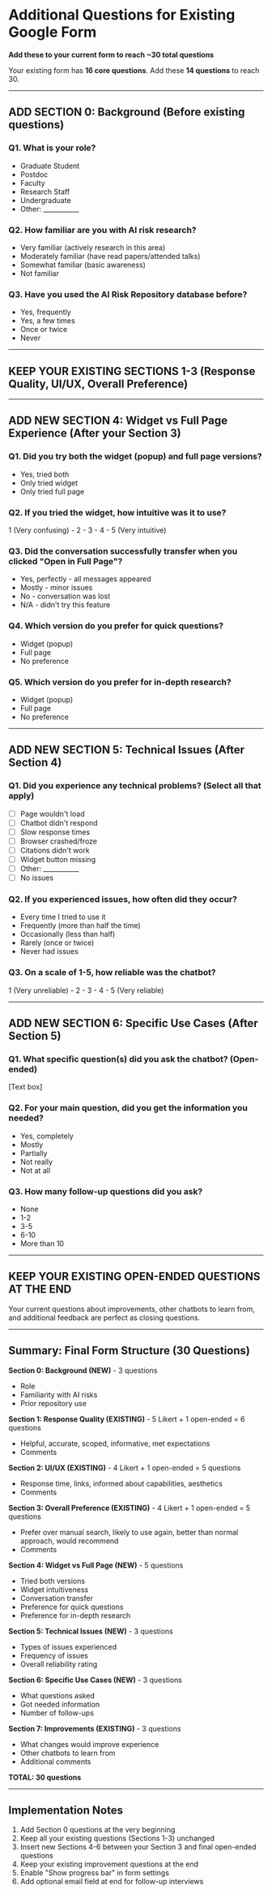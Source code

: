 # Additional Questions for Existing Google Form
**Add these to your current form to reach ~30 total questions**

Your existing form has **16 core questions**. Add these **14 questions** to reach 30.

---

## ADD SECTION 0: Background (Before existing questions)

### Q1. What is your role?
- Graduate Student
- Postdoc
- Faculty
- Research Staff
- Undergraduate
- Other: ___________

### Q2. How familiar are you with AI risk research?
- Very familiar (actively research in this area)
- Moderately familiar (have read papers/attended talks)
- Somewhat familiar (basic awareness)
- Not familiar

### Q3. Have you used the AI Risk Repository database before?
- Yes, frequently
- Yes, a few times
- Once or twice
- Never

---

## KEEP YOUR EXISTING SECTIONS 1-3 (Response Quality, UI/UX, Overall Preference)

---

## ADD NEW SECTION 4: Widget vs Full Page Experience (After your Section 3)

### Q1. Did you try both the widget (popup) and full page versions?
- Yes, tried both
- Only tried widget
- Only tried full page

### Q2. If you tried the widget, how intuitive was it to use?
1 (Very confusing) - 2 - 3 - 4 - 5 (Very intuitive)

### Q3. Did the conversation successfully transfer when you clicked "Open in Full Page"?
- Yes, perfectly - all messages appeared
- Mostly - minor issues
- No - conversation was lost
- N/A - didn't try this feature

### Q4. Which version do you prefer for quick questions?
- Widget (popup)
- Full page
- No preference

### Q5. Which version do you prefer for in-depth research?
- Widget (popup)
- Full page
- No preference

---

## ADD NEW SECTION 5: Technical Issues (After Section 4)

### Q1. Did you experience any technical problems? (Select all that apply)
- [ ] Page wouldn't load
- [ ] Chatbot didn't respond
- [ ] Slow response times
- [ ] Browser crashed/froze
- [ ] Citations didn't work
- [ ] Widget button missing
- [ ] Other: ___________
- [ ] No issues

### Q2. If you experienced issues, how often did they occur?
- Every time I tried to use it
- Frequently (more than half the time)
- Occasionally (less than half)
- Rarely (once or twice)
- Never had issues

### Q3. On a scale of 1-5, how reliable was the chatbot?
1 (Very unreliable) - 2 - 3 - 4 - 5 (Very reliable)

---

## ADD NEW SECTION 6: Specific Use Cases (After Section 5)

### Q1. What specific question(s) did you ask the chatbot? (Open-ended)
[Text box]

### Q2. For your main question, did you get the information you needed?
- Yes, completely
- Mostly
- Partially
- Not really
- Not at all

### Q3. How many follow-up questions did you ask?
- None
- 1-2
- 3-5
- 6-10
- More than 10

---

## KEEP YOUR EXISTING OPEN-ENDED QUESTIONS AT THE END

Your current questions about improvements, other chatbots to learn from, and additional feedback are perfect as closing questions.

---

## Summary: Final Form Structure (30 Questions)

**Section 0: Background (NEW)** - 3 questions
- Role
- Familiarity with AI risks
- Prior repository use

**Section 1: Response Quality (EXISTING)** - 5 Likert + 1 open-ended = 6 questions
- Helpful, accurate, scoped, informative, met expectations
- Comments

**Section 2: UI/UX (EXISTING)** - 4 Likert + 1 open-ended = 5 questions
- Response time, links, informed about capabilities, aesthetics
- Comments

**Section 3: Overall Preference (EXISTING)** - 4 Likert + 1 open-ended = 5 questions
- Prefer over manual search, likely to use again, better than normal approach, would recommend
- Comments

**Section 4: Widget vs Full Page (NEW)** - 5 questions
- Tried both versions
- Widget intuitiveness
- Conversation transfer
- Preference for quick questions
- Preference for in-depth research

**Section 5: Technical Issues (NEW)** - 3 questions
- Types of issues experienced
- Frequency of issues
- Overall reliability rating

**Section 6: Specific Use Cases (NEW)** - 3 questions
- What questions asked
- Got needed information
- Number of follow-ups

**Section 7: Improvements (EXISTING)** - 3 questions
- What changes would improve experience
- Other chatbots to learn from
- Additional comments

**TOTAL: 30 questions**

---

## Implementation Notes

1. Add Section 0 questions at the very beginning
2. Keep all your existing questions (Sections 1-3) unchanged
3. Insert new Sections 4-6 between your Section 3 and final open-ended questions
4. Keep your existing improvement questions at the end
5. Enable "Show progress bar" in form settings
6. Add optional email field at end for follow-up interviews
